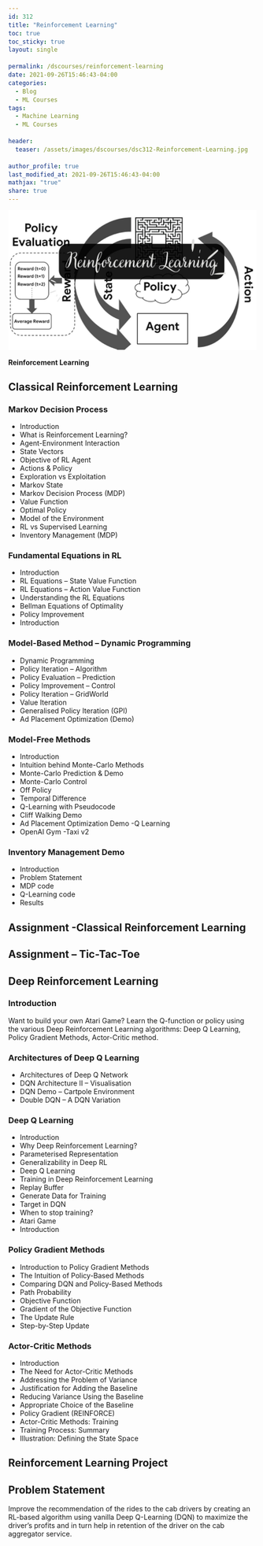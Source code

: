 ```yaml
---
id: 312    
title: "Reinforcement Learning"
toc: true
toc_sticky: true
layout: single

permalink: /dscourses/reinforcement-learning
date: 2021-09-26T15:46:43-04:00
categories:
  - Blog
  - ML Courses
tags: 
  - Machine Learning
  - ML Courses

header:
  teaser: /assets/images/dscourses/dsc312-Reinforcement-Learning.jpg

author_profile: true
last_modified_at: 2021-09-26T15:46:43-04:00
mathjax: "true"
share: true
---
```


![Reinforcement Learning](/assets/images/dscourses/dsc312-Reinforcement-Learning.jpg)

**Reinforcement Learning**

## Classical Reinforcement Learning

### Markov Decision Process

*   Introduction
*   What is Reinforcement Learning?
*   Agent-Environment Interaction
*   State Vectors
*   Objective of RL Agent
*   Actions & Policy
*   Exploration vs Exploitation
*   Markov State
*   Markov Decision Process (MDP)
*   Value Function
*   Optimal Policy
*   Model of the Environment
*   RL vs Supervised Learning
*   Inventory Management (MDP)

### Fundamental Equations in RL

*   Introduction
*   RL Equations – State Value Function
*   RL Equations – Action Value Function
*   Understanding the RL Equations
*   Bellman Equations of Optimality
*   Policy Improvement
*   Introduction

### Model-Based Method – Dynamic Programming

*   Dynamic Programming
*   Policy Iteration – Algorithm
*   Policy Evaluation – Prediction
*   Policy Improvement – Control
*   Policy Iteration – GridWorld
*   Value Iteration
*   Generalised Policy Iteration (GPI)
*   Ad Placement Optimization (Demo)

### Model-Free Methods

*   Introduction
*   Intuition behind Monte-Carlo Methods
*   Monte-Carlo Prediction & Demo
*   Monte-Carlo Control
*   Off Policy
*   Temporal Difference
*   Q-Learning with Pseudocode
*   Cliff Walking Demo
*   Ad Placement Optimization Demo -Q Learning
*   OpenAI Gym -Taxi v2

### Inventory Management Demo

*   Introduction
*   Problem Statement
*   MDP code
*   Q-Learning code
*   Results

## Assignment -Classical Reinforcement Learning

## Assignment – Tic-Tac-Toe

## Deep Reinforcement Learning


### Introduction  
Want to build your own Atari Game? Learn the Q-function or policy using the various Deep Reinforcement Learning algorithms: Deep Q Learning, Policy Gradient Methods, Actor-Critic method.

### Architectures of Deep Q Learning

*   Architectures of Deep Q Network
*   DQN Architecture II – Visualisation
*   DQN Demo – Cartpole Environment
*   Double DQN – A DQN Variation

### Deep Q Learning

*   Introduction
*   Why Deep Reinforcement Learning?
*   Parameterised Representation
*   Generalizability in Deep RL
*   Deep Q Learning
*   Training in Deep Reinforcement Learning
*   Replay Buffer
*   Generate Data for Training
*   Target in DQN
*   When to stop training?
*   Atari Game
*   Introduction

### Policy Gradient Methods

*   Introduction to Policy Gradient Methods
*   The Intuition of Policy-Based Methods
*   Comparing DQN and Policy-Based Methods
*   Path Probability
*   Objective Function
*   Gradient of the Objective Function
*   The Update Rule
*   Step-by-Step Update

### Actor-Critic Methods

*   Introduction
*   The Need for Actor-Critic Methods
*   Addressing the Problem of Variance
*   Justification for Adding the Baseline
*   Reducing Variance Using the Baseline
*   Appropriate Choice of the Baseline
*   Policy Gradient (REINFORCE)
*   Actor-Critic Methods: Training
*   Training Process: Summary
*   Illustration: Defining the State Space

## Reinforcement Learning Project


## Problem Statement  
Improve the recommendation of the rides to the cab drivers by creating an RL-based algorithm using vanilla Deep Q-Learning (DQN) to maximize the driver’s profits and in turn help in retention of the driver on the cab aggregator service.